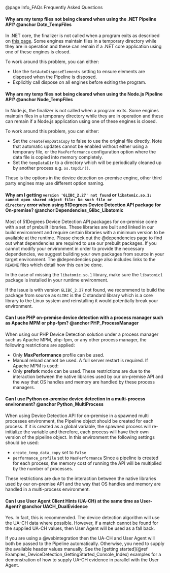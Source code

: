 @page Info_FAQs Frequently Asked Questions

#### Why are my temp files not being cleared when using the .NET Pipeline API? @anchor Dotn_TempFiles

In .NET core, the finalizer is not called when a program exits as described on [this page](https://docs.microsoft.com/en-us/dotnet/csharp/programming-guide/classes-and-structs/destructors). Some engines maintain files in a temporary directory while they are in operation and these can remain if a .NET core application using one of these engines is closed.

To work around this problem, you can either:
- Use the `SetAutoDisposeElements` setting to ensure elements are disposed when the Pipeline is disposed.
- Explicitly call dispose on all engines before exiting the program.

#### Why are my temp files not being cleared when using the Node.js Pipeline API? @anchor Node_TempFiles

In Node.js, the finalizer is not called when a program exits. Some engines maintain files in a temporary directory while they are in operation and these can remain if a Node.js application using one of these engines is closed.

To work around this problem, you can either:
- Set the `createTempDataCopy` to false to use the original file directly. Note that automatic updates cannot be enabled without either using a temporary file, or the `MaxPerformance` configuration option where the data file is copied into memory completely.
- Set the `tempDataDir` to a directory which will be periodically cleaned up by another process e.g. `os.tmpdir()`.

These is the options in the device detection on-premise engine, other third party engines may use different option naming.

#### Why am I getting <code>version 'GLIBC_2.27' not found</code> or <code>libatomic.so.1: cannot open shared object file: No such file or directory</code> error when using 51Degrees Device Detection API package for On-premise? @anchor Dependencies_Glibc_Libatomic

Most of 51Degrees Device Detection API packages for on-premise come with a set of prebuilt libraries. These libraries are built and linked in our build environment and require certain libraries with a minimum version to be available at the runtime. Please check out the @dependencies page to find out what dependencies are required to use our prebuilt packages. If you cannot modify your environment in order to provide the necessary dependencies, we suggest building your own packages from source in your target environment. The @dependencies page also includes links to the `README` files which detail how this can be done.

In the case of missing the `libatomic.so.1` library, make sure the `libatomic1` package is installed in your runtime environment.

If the issue is with version `GLIBC_2.27` not found, we recommend to build the package from source as `GLIBC` is the C standard library which is a core library to the Linux system and reinstalling it would potentially break your environment.

#### Can I use PHP on-premise device detection with a process manager such as Apache MPM or php-fpm? @anchor PHP_ProcessManager

When using our PHP Device Detection solution under a process manager such as Apache MPM, php-fpm, or any other process manager, the following restrictions are applied:
-	Only **MaxPerformance** profile can be used.
-	Manual reload cannot be used. A full server restart is required.
If Apache MPM is used:
-	Only **prefork** mode can be used.
These restrictions are due to the interaction between the native libraries used by our on-premise API and the way that OS handles and memory are handled by these process managers.

#### Can I use Python on-premise device detection in a multi-process environment? @anchor Python_MultiProcess

When using Device Detection API for on-premise in a spawned multi processes environment, the Pipeline object should be created for each process. If it is created as a global variable, the spawned process will re-initialize the variable and therefore, each process will have their own version of the pipeline object. In this environment the following settings should be used:
- `create_temp_data_copy` set to `False`
- `performance_profile` set to `MaxPerformance`
Since a pipeline is created for each process, the memory cost of running the API will be multiplied by the number of processes.

These restrictions are due to the interaction between the native libraries used by our on-premise API and the way that OS handles and memory are handled in a multi-process environment.

#### Can I use User Agent Client Hints (UA-CH) at the same time as User-Agent? @anchor UACH_DualEvidence

Yes. In fact, this is recommended. The device detection algorithm will use the UA-CH data where possible. 
However, if a match cannot be found for the supplied UA-CH values, then User Agent will be used as a fall back.

If you are using a @webintegration then the UA-CH and User Agent will both be passed to the Pipeline 
automatically. Otherwise, you need to supply the available header values manually. See the [getting started](@ref Examples_DeviceDetection_GettingStarted_Console_Index) examples for a demonstration of how to supply 
UA-CH evidence in parallel with the User Agent.
